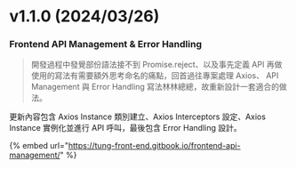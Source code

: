 # v1.1.0 (2024/03/26)

### Frontend API Management & Error Handling

> 開發過程中發覺部份語法接不到 Promise.reject、以及事先定義 API 再做使用的寫法有需要額外思考命名的痛點，回首過往專案處理 Axios、 API Management 與 Error Handling 寫法林林總總，故重新設計一套適合的做法。

更新內容包含 Axios Instance 類別建立、Axios Interceptors 設定、Axios Instance 實例化並進行 API 呼叫，最後包含 Error Handling 設計。

{% embed url="https://tung-front-end.gitbook.io/frontend-api-management/" %}
